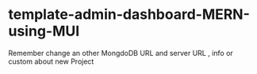 # template-admin-dashboard-MERN-using-MUI
Remember change an other MongdoDB URL and server URL , info or custom about new Project
